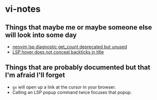 # vi-notes

## Things that maybe me or maybe someone else will look into some day

- [neovim lsp diagnostic get\_count deprecated but unused](https://stackoverflow.com/questions/70541287/neovim-lsp-diagnostic-get-count-deprecated-but-unused)
- [LSP hover does not conceal backticks in title](https://github.com/neovim/neovim/issues/16114)

## Things that are probably documented but that I'm afraid I'll forget

- `gx` will open up a link at the cursor in your browser.
- Calling an LSP popup command twice focuses that popup.
